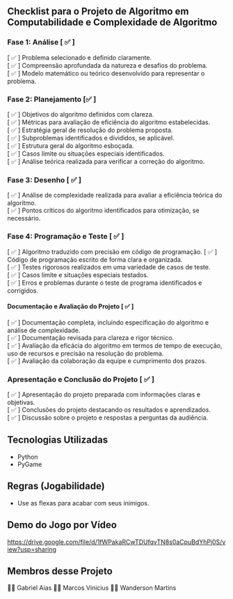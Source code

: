 

## Checklist para o Projeto de Algoritmo em Computabilidade e Complexidade de Algoritmo

### Fase 1: Análise [ ✅ ] 

[ ✅ ] Problema selecionado e definido claramente.  
[ ✅ ]  Compreensão aprofundada da natureza e desafios do problema.  
[ ✅ ] Modelo matemático ou teórico desenvolvido para representar o problema.  

### Fase 2: Planejamento [✅ ] 

 [ ✅ ] Objetivos do algoritmo definidos com clareza.  
 [ ✅ ] Métricas para avaliação de eficiência do algoritmo estabelecidas.  
 [ ✅ ] Estratégia geral de resolução do problema proposta.  
 [ ✅ ] Subproblemas identificados e divididos, se aplicável.  
 [ ✅ ] Estrutura geral do algoritmo esboçada.  
 [ ✅ ] Casos limite ou situações especiais identificados.  
 [ ✅ ] Análise teórica realizada para verificar a correção do algoritmo.  
 
 ### Fase 3: Desenho [ ✅ ] 

 [ ✅ ] Análise de complexidade realizada para avaliar a eficiência teórica do algoritmo.  
 [ ✅ ] Pontos críticos do algoritmo identificados para otimização, se necessário.  

### Fase 4: Programação e Teste [ ✅ ] 

[ ✅ ] Algoritmo traduzido com precisão em código de programação. 
[ ✅ ] Código de programação escrito de forma clara e organizada.  
[ ✅ ]  Testes rigorosos realizados em uma variedade de casos de teste.  
[ ✅ ] Casos limite e situações especiais testados.  
[ ✅ ] Erros e problemas durante o teste de programa identificados e corrigidos.  

#### Documentação e Avaliação do Projeto [ ✅ ] 

 [ ✅ ] Documentação completa, incluindo especificação do algoritmo e análise de complexidade.  
 [ ✅ ] Documentação revisada para clareza e rigor técnico.  
 [ ✅ ] Avaliação da eficácia do algoritmo em termos de tempo de execução, uso de recursos e precisão na resolução do problema.  
 [ ✅ ] Avaliação da colaboração da equipe e cumprimento dos prazos.

### Apresentação e Conclusão do Projeto [ ✅ ] 
[ ✅ ] Apresentação do projeto preparada com informações claras e objetivas.  
[ ✅ ] Conclusões do projeto destacando os resultados e aprendizados.  
[ ✅ ] Discussão sobre o projeto e respostas a perguntas da audiência.

## Tecnologias Utilizadas
- Python
- PyGame

## Regras (Jogabilidade)
- Use as flexas para acabar com seus inimigos.

## Demo do Jogo por Vídeo
https://drive.google.com/file/d/1fWPakaRCwTDUfqvTN8s0aCpuBdYhPj0S/view?usp=sharing

## Membros desse Projeto
🙎‍♂ Gabriel Aias
🙎‍♂ Marcos Vinicius
🙎‍♂ Wanderson Martins
